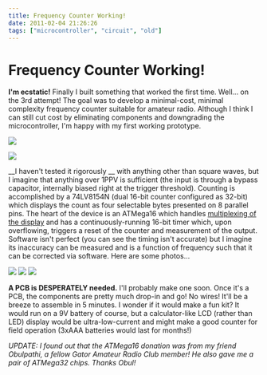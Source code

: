 ```yaml
---
title: Frequency Counter Working!
date: 2011-02-04 21:26:26
tags: ["microcontroller", "circuit", "old"]
---
```


# Frequency Counter Working!

__I'm ecstatic!__ Finally I built something that worked the first time.  Well... on the 3rd attempt! The goal was to develop a minimal-cost, minimal complexity frequency counter suitable for amateur radio. Although I think I can still cut cost by eliminating components and downgrading the microcontroller, I'm happy with my first working prototype.

![](https://www.youtube.com/embed/heIkWcM9n0Q)

![](https://www.youtube.com/embed/EVZcyYnUipQ)

__I haven't tested it rigorously __ with anything other than square waves, but I imagine that anything over 1PPV is sufficient (the input is through a bypass capacitor, internally biased right at the trigger threshold).  Counting is accomplished by a 74LV8154N  (dual 16-bit counter configured as 32-bit) which displays the count as four selectable bytes presented on 8 parallel pins. The heart of the device is an ATMega16 which handles [multiplexing of the display](http://en.wikipedia.org/wiki/Multiplexed_display) and has a continuously-running 16-bit timer which, upon overflowing, triggers a reset of the counter and measurement of the output.  Software isn't perfect (you can see the timing isn't accurate) but I imagine its inaccuracy can be measured and is a function of frequency such that it can be corrected via software.  Here are some photos...

<div class="text-center img-border">

![](https://swharden.com/static/2011/02/04/IMG_5209.jpg)
![](https://swharden.com/static/2011/02/04/IMG_5222.jpg)
![](https://swharden.com/static/2011/02/04/IMG_5221.jpg)

</div>

__A PCB is DESPERATELY needed.__ I'll probably make one soon. Once it's a PCB, the components are pretty much drop-in and go! No wires! It'll be a breeze to assemble in 5 minutes. I wonder if it would make a fun kit? It would run on a 9V battery of course, but a calculator-like LCD (rather than LED) display would be ultra-low-current and might make a good counter for field operation (3xAAA batteries would last for months!)

_UPDATE: I found out that the ATMega16 donation was from my friend Obulpathi, a fellow Gator Amateur Radio Club member! He also gave me a pair of ATMega32 chips. Thanks Obul!_